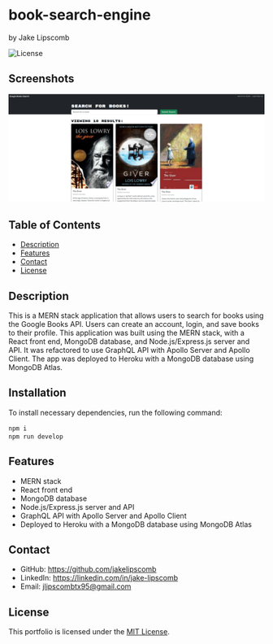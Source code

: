 # book-search-engine
by Jake Lipscomb

![License](https://img.shields.io/badge/License-MIT-blue.svg)

## Screenshots
![BookSearchSS](client\public\book-search-engineSS.png)

## Table of Contents
- [Description](#description)
- [Features](#features)
- [Contact](#contact)
- [License](#license)

## Description
This is a MERN stack application that allows users to search for books using the Google Books API. Users can create an account, login, and save books to their profile. This application was built using the MERN stack, with a React front end, MongoDB database, and Node.js/Express.js server and API. It was refactored to use GraphQL API with Apollo Server and Apollo Client. The app was deployed to Heroku with a MongoDB database using MongoDB Atlas.

## Installation
To install necessary dependencies, run the following command:
```
npm i
npm run develop
```


## Features
- MERN stack
- React front end
- MongoDB database
- Node.js/Express.js server and API
- GraphQL API with Apollo Server and Apollo Client
- Deployed to Heroku with a MongoDB database using MongoDB Atlas

## Contact
- GitHub: https://github.com/jakelipscomb
- LinkedIn: https://linkedin.com/in/jake-lipscomb
- Email: jlipscombtx95@gmail.com

## License
This portfolio is licensed under the [MIT License](LICENSE).

